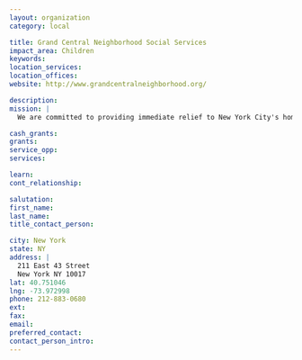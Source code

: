 ```yaml
---
layout: organization
category: local

title: Grand Central Neighborhood Social Services
impact_area: Children
keywords: 
location_services: 
location_offices: 
website: http://www.grandcentralneighborhood.org/

description: 
mission: |
  We are committed to providing immediate relief to New York City's homeless population. The homeless find information regarding employment, housing and counseling programs.

cash_grants: 
grants: 
service_opp: 
services: 

learn: 
cont_relationship: 

salutation: 
first_name: 
last_name: 
title_contact_person: 

city: New York
state: NY
address: |
  211 East 43 Street  
  New York NY 10017
lat: 40.751046
lng: -73.972998
phone: 212-883-0680
ext: 
fax: 
email: 
preferred_contact: 
contact_person_intro: 
---
```

